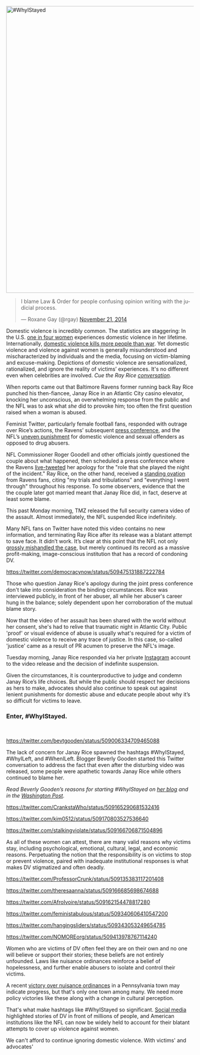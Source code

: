 <a href="http://www.hashtagfeminism.com/wp-content/uploads/2014/09/WhyIStayed.png"><img class="size-full wp-image-888 aligncenter" src="http://www.hashtagfeminism.com/wp-content/uploads/2014/09/WhyIStayed.png" alt="#WhyIStayed" width="1024" height="768" /></a>

<blockquote class="twitter-tweet" lang="en"><p>I blame Law &amp; Order for people confusing opinion writing with the judicial process.</p>&mdash; Roxane Gay (@rgay) <a href="https://twitter.com/rgay/status/535911119253422080">November 21, 2014</a></blockquote>
<script async src="//platform.twitter.com/widgets.js" charset="utf-8"></script>

Domestic violence is incredibly common. The statistics are staggering: In the U.S. <a href="http://www.ncadv.org/files/DomesticViolenceFactSheet%28National%29.pdf">one in four women</a><span class="apple-converted-space"> </span>experiences domestic violence in her lifetime. Internationally,<span class="apple-converted-space"> </span><a href="http://www.aljazeera.com/news/europe/2014/09/domestic-violence-kills-more-than-civil-war-201499131259139676.html">domestic violence kills more people than war</a>. Yet domestic violence and violence against women is generally misunderstood and mischaracterized by individuals and the media, focusing on victim-blaming and excuse-making. Depictions of domestic violence are sensationalized, rationalized, and<span class="apple-converted-space"> </span>ignore the reality of victims’ experiences. It's no different even when celebrities are involved.<span class="apple-converted-space"> </span><i>Cue the Ray Rice <a href="http://www.sbnation.com/nfl/2014/5/23/5744964/ray-rice-arrest-assault-statement-apology-ravens">conversation</a>.</i>

When reports came out that Baltimore Ravens former running back Ray Rice punched his then-fiancee, Janay Rice in an Atlantic City casino elevator, knocking her unconscious, an overwhelming response from the public and the NFL was to ask what <em>she</em> did to provoke him; too often the first question raised when a woman is abused.

Feminist Twitter, particularly female football fans, responded with outrage over Rice’s actions, the Ravens’ subsequent<span class="apple-converted-space"> </span><a href="http://awfulannouncing.com/2014/it-was-not-a-good-idea-for-the-ravens-to-live-tweet-ray-rices-press-conference.html">press conference</a>, and the NFL’s<span class="apple-converted-space"> </span><a href="http://fivethirtyeight.com/features/nfl-domestic-violence-policy-suspensions/">uneven punishment</a><span class="apple-converted-space"> for </span>domestic violence and sexual offenders as opposed to drug abusers.

NFL Commissioner Roger Goodell and other officials jointly questioned the couple about what happened, then scheduled a press conference where the Ravens <a href="http://profootballtalk.nbcsports.com/2014/09/08/ravens-finally-deleted-their-victim-blaming-tweet/">live-tweeted</a> her apology for the "role that she played the night of the incident." Ray Rice, on the other hand, received a <a href="http://www.baltimoresun.com/sports/ravens/ravens-insider/bal-ray-rice-draws-standing-ovation-from-ravens-fans-20140807,0,6248659.story">standing ovation</a> from Ravens fans, citing "my trials and tribulations" and "everything I went through" throughout his response. To some observers, evidence that the the couple later got married meant that Janay Rice did, in fact, deserve at least some blame.

This past Monday morning, TMZ released the full security camera video of the assault. Almost immediately, the NFL suspended Rice indefinitely.

Many NFL fans on Twitter have noted this video contains no new information, and terminating Ray Rice after its release was a blatant attempt to save face. It didn’t work. It’s clear at this point that the NFL not only <a href="http://www.usatoday.com/story/sports/nfl/2014/09/10/ap-newsbreak-source-says-rice-video-sent-to-nfl/15407231/" target="_blank">grossly mishandled the case</a>, but merely continued its record as a massive profit-making, image-conscious institution that has a record of condoning DV.

https://twitter.com/democracynow/status/509475131887222784

Those who question Janay Rice's apology during the joint press conference don't take into consideration the binding circumstances. Rice was interviewed publicly, in front of her abuser, all while her abuser's career hung in the balance; solely dependent upon her corroboration of the mutual blame story.

Now that the video of her assault has been shared with the world without her consent, she's had to relive that traumatic night in Atlantic City. Public 'proof' or visual evidence of abuse is usually what's required for a victim of domestic violence to receive any trace of justice. In this case, so-called 'justice' came as a result of PR acumen to preserve the NFL's image.

Tuesday morning, Janay Rice responded via her private <a href="http://www.marieclaire.com/celebrity-lifestyle/janay-rice-responds-via-instagram?src=spr_TWITTER&amp;spr_id=1449_86880353">Instagram</a> account to the video release and the decision of indefinite suspension.

Given the circumstances, it is counterproductive to judge and condemn Janay Rice’s life choices. But while the public should respect her decisions as hers to make, advocates should also continue to speak out against lenient punishments for domestic abuse and educate people about why it’s so difficult for victims to leave.
<h3>Enter, #WhyIStayed.</h3>
&nbsp;

https://twitter.com/bevtgooden/status/509006334709465088

The lack of concern for Janay Rice spawned the hashtags #WhyIStayed, #WhyILeft, and #WhenILeft. Blogger Beverly Gooden started this Twitter conversation to address the fact that even after the disturbing video was released, some people were apathetic towards Janay Rice while others continued to blame her.

<i>Read Beverly Gooden’s reasons for starting #WhyIStayed on<span class="apple-converted-space"> </span></i><a href="http://www.beverlygooden.com/hear/whyistayed"><i>her blog</i></a><span class="apple-converted-space"><i> </i></span><i>and in the<span class="apple-converted-space"> </span></i><a href="http://www.washingtonpost.com/news/morning-mix/wp/2014/09/09/whyistayed-she-saw-herself-in-ray-rices-wife-janay-and-tweeted-about-it-so-did-thousands-of-others/"><i>Washington Post</i></a><i>.</i>

https://twitter.com/CrankstaWho/status/509165290681532416

https://twitter.com/kim0512/status/509170803527536640

https://twitter.com/stalkingviolate/status/509166706871504896

As all of these women can attest, there are many<span class="apple-converted-space"> valid </span>reasons why victims stay, including psychological, emotional, cultural, legal, and economic reasons. Perpetuating the notion that the responsibility is on victims to stop or prevent violence, paired with inadequate institutional responses is what makes DV stigmatized and often deadly.

https://twitter.com/ProfessorCrunk/status/509135383117201408

https://twitter.com/theresaanna/status/509166685698674688

https://twitter.com/AfroIvoire/status/509162154478817280

https://twitter.com/feministabulous/status/509340606410547200

https://twitter.com/hangingsliders/status/509343053249654785

https://twitter.com/NOMOREorg/status/509413978767114240

Women who are victims of DV often feel they are on their own and no one will believe or support their stories; these beliefs are not entirely unfounded. Laws like nuisance ordinances reinforce a belief of hopelessness, and further enable abusers to isolate and control their victims.

A recent <a href="https://www.aclu.org/blog/womens-rights/victory-town-will-no-longer-treat-domestic-violence-victims-nuisances">victory over nuisance ordinances</a> in a Pennsylvania town may indicate progress, but that's only one town among many. We need more policy victories like these along with a change in cultural perception.

That's what make hashtags like #WhyIStayed so significant. <a href="http://time.com/3319081/whyistayed-hashtag-feminism-activism/" target="_blank">Social media</a> highlighted stories of DV in front of millions of people, and American institutions like the NFL can now be widely held to account for their blatant attempts to cover up violence against women.

We can't afford to continue ignoring domestic violence. With victims' and advocates' 
